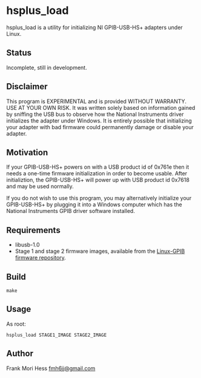 # hsplus_load
hsplus_load is a utility for initializing NI GPIB-USB-HS+ adapters under Linux.

## Status
Incomplete, still in development.

## Disclaimer
This program is EXPERIMENTAL and is provided WITHOUT WARRANTY.  
USE AT YOUR OWN RISK.  It was
written solely based on information gained by sniffing the USB 
bus to observe how the National
Instruments driver initializes the adapter under Windows.
It is entirely possible that initializing your adapter with
bad firmware could permanently damage or disable your adapter.

## Motivation
If your GPIB-USB-HS+ powers on with a USB product id of 0x761e then
it needs a one-time firmware initialization in order to become usable.  After
initializtion, the GPIB-USB-HS+ will power up with USB product id
0x7618 and may be used normally.

If you do not wish to use this program, you may alternatively initialize
your GPIB-USB-HS+ by plugging it into a Windows computer which has the
National Instruments GPIB driver software installed.

## Requirements
* libusb-1.0
* Stage 1 and stage 2 firmware images, available from the
[Linux-GPIB firmware repository](https://github.com/fmhess/linux_gpib_firmware).


## Build
	make

## Usage
As root:

	hsplus_load STAGE1_IMAGE STAGE2_IMAGE

## Author
Frank Mori Hess fmh6jj@gmail.com
